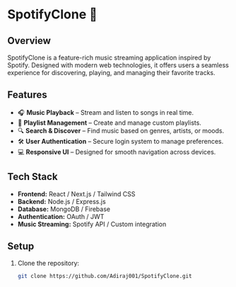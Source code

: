 # SpotifyClone 🎵

## Overview
SpotifyClone is a feature-rich music streaming application inspired by Spotify. Designed with modern web technologies, it offers users a seamless experience for discovering, playing, and managing their favorite tracks.

## Features
- 🎧 **Music Playback** – Stream and listen to songs in real time.
- 📂 **Playlist Management** – Create and manage custom playlists.
- 🔍 **Search & Discover** – Find music based on genres, artists, or moods.
- 🛠 **User Authentication** – Secure login system to manage preferences.
- 💻 **Responsive UI** – Designed for smooth navigation across devices.

## Tech Stack
- **Frontend:** React / Next.js / Tailwind CSS
- **Backend:** Node.js / Express.js
- **Database:** MongoDB / Firebase
- **Authentication:** OAuth / JWT
- **Music Streaming:** Spotify API / Custom integration

## Setup
1. Clone the repository:
   ```sh
   git clone https://github.com/Adiraj001/SpotifyClone.git


